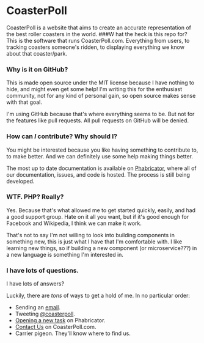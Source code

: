 # CoasterPoll
CoasterPoll is a website that aims to create an accurate representation 
of the best roller coasters in the world.
###W hat the heck is this repo for?
This is the software that runs CoasterPoll.com. 
Everything from users, to tracking coasters someone's ridden, to
displaying everything we know about that coaster/park.
### Why is it on GitHub?
This is made open source under the MIT license because I have nothing to hide,
and might even get some help! I'm writing this for the enthusiast community, not
for any kind of personal gain, so open source makes sense with that goal.

I'm using GitHub because that's where everything seems to be. But not for the 
features like pull requests. All pull requests on GitHub will be denied.
### How can *I* contribute? Why should I?
You might be interested because you like having something to contribute to, to make better.
And we can definitely use some help making things better.

The most up to date documentation is available on [Phabricator](https://cstrpl.tech/u/contribute), 
where all of our documentation, issues, and code is hosted. The process is still being developed.
### WTF. PHP? Really?
Yes. Because that's what allowed me to get started quickly, easily, and had a good support group.
Hate on it all you want, but if it's good enough for Facebook and Wikipedia, I think we can make it work.

That's not to say I'm not willing to look into building components in something new, this is just
what I have that I'm comfortable with. I like learning new things, so if building a new component
(or microservice???) in a new language is something I'm interested in.
### I have lots of questions.
I have lots of answers?

Luckily, there are *tons* of ways to get a hold of me. In no particular order:
- Sending an [email](mailto:chase@coasterpoll.net).
- Tweeting [@coasterpoll](https://twitter.com/coasterpoll).
- [Opening a new task](https://cstrpl.tech/u/task) on Phabricator.
- [Contact Us](https://coasterpoll.com/contact) on CoasterPoll.com.
- Carrier pigeon. They'll know where to find us.